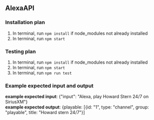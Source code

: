 ## AlexaAPI 

### Installation plan
1. In terminal, run `npm install` if node_modules not already installed
2. In terminal, run `npm start`

### Testing plan
1. In terminal, run `npm install` if node_modules not already installed
2. In terminal, run `npm start`
3. In terminal, run `npm run test`

### Example expected input and output
**example expected input**: {"input": "Alexa, play Howard Stern 24/7 on SiriusXM"}
<br />
**example expected output**: {playable: [{id: "1", type: "channel", group: "playable", title: "Howard stern 24/7"}]
